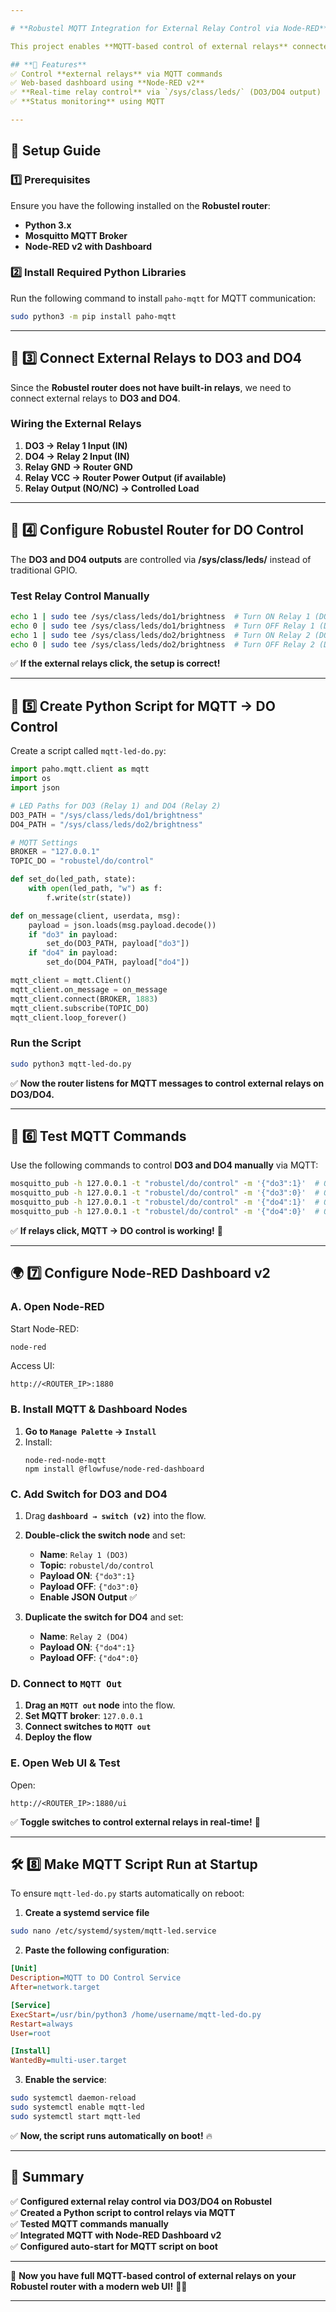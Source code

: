 ```yaml
---

# **Robustel MQTT Integration for External Relay Control via Node-RED**  

This project enables **MQTT-based control of external relays** connected to **DO3 and DO4** on a **Robustel router**. The integration allows switching **relays ON/OFF via MQTT messages** and provides a **web-based UI** using Node-RED Dashboard v2.

## **📌 Features**  
✅ Control **external relays** via MQTT commands  
✅ Web-based dashboard using **Node-RED v2**  
✅ **Real-time relay control** via `/sys/class/leds/` (DO3/DO4 output)  
✅ **Status monitoring** using MQTT  

---
```


## **🚀 Setup Guide**  

### **1️⃣ Prerequisites**  
Ensure you have the following installed on the **Robustel router**:  
- **Python 3.x**  
- **Mosquitto MQTT Broker**  
- **Node-RED v2 with Dashboard**  

### **2️⃣ Install Required Python Libraries**  
Run the following command to install `paho-mqtt` for MQTT communication:  
```bash
sudo python3 -m pip install paho-mqtt
```

---

## **🔧 3️⃣ Connect External Relays to DO3 and DO4**
Since the **Robustel router does not have built-in relays**, we need to connect external relays to **DO3 and DO4**.

### **Wiring the External Relays**
1. **DO3 → Relay 1 Input (IN)**
2. **DO4 → Relay 2 Input (IN)**
3. **Relay GND → Router GND**
4. **Relay VCC → Router Power Output (if available)**
5. **Relay Output (NO/NC) → Controlled Load**

---

## **📝 4️⃣ Configure Robustel Router for DO Control**  
The **DO3 and DO4 outputs** are controlled via **/sys/class/leds/** instead of traditional GPIO.

### **Test Relay Control Manually**  
```bash
echo 1 | sudo tee /sys/class/leds/do1/brightness  # Turn ON Relay 1 (DO3)
echo 0 | sudo tee /sys/class/leds/do1/brightness  # Turn OFF Relay 1 (DO3)
echo 1 | sudo tee /sys/class/leds/do2/brightness  # Turn ON Relay 2 (DO4)
echo 0 | sudo tee /sys/class/leds/do2/brightness  # Turn OFF Relay 2 (DO4)
```
✅ **If the external relays click, the setup is correct!**

---

## **📝 5️⃣ Create Python Script for MQTT → DO Control**  

Create a script called `mqtt-led-do.py`:  
```python
import paho.mqtt.client as mqtt
import os
import json

# LED Paths for DO3 (Relay 1) and DO4 (Relay 2)
DO3_PATH = "/sys/class/leds/do1/brightness"
DO4_PATH = "/sys/class/leds/do2/brightness"

# MQTT Settings
BROKER = "127.0.0.1"
TOPIC_DO = "robustel/do/control"

def set_do(led_path, state):
    with open(led_path, "w") as f:
        f.write(str(state))

def on_message(client, userdata, msg):
    payload = json.loads(msg.payload.decode())
    if "do3" in payload:
        set_do(DO3_PATH, payload["do3"])
    if "do4" in payload:
        set_do(DO4_PATH, payload["do4"])

mqtt_client = mqtt.Client()
mqtt_client.on_message = on_message
mqtt_client.connect(BROKER, 1883)
mqtt_client.subscribe(TOPIC_DO)
mqtt_client.loop_forever()
```

### **Run the Script**  
```bash
sudo python3 mqtt-led-do.py
```
✅ **Now the router listens for MQTT messages to control external relays on DO3/DO4.**  

---

## **📡 6️⃣ Test MQTT Commands**
Use the following commands to control **DO3 and DO4 manually** via MQTT:  
```bash
mosquitto_pub -h 127.0.0.1 -t "robustel/do/control" -m '{"do3":1}'  # ON Relay 1 (DO3)
mosquitto_pub -h 127.0.0.1 -t "robustel/do/control" -m '{"do3":0}'  # OFF Relay 1 (DO3)
mosquitto_pub -h 127.0.0.1 -t "robustel/do/control" -m '{"do4":1}'  # ON Relay 2 (DO4)
mosquitto_pub -h 127.0.0.1 -t "robustel/do/control" -m '{"do4":0}'  # OFF Relay 2 (DO4)
```
✅ **If relays click, MQTT → DO control is working!** 🎉  

---

## **🌍 7️⃣ Configure Node-RED Dashboard v2**
### **A. Open Node-RED**
Start Node-RED:
```bash
node-red
```
Access UI:
```
http://<ROUTER_IP>:1880
```

### **B. Install MQTT & Dashboard Nodes**
1. **Go to `Manage Palette` → `Install`**  
2. Install:  
   ```
   node-red-node-mqtt
   npm install @flowfuse/node-red-dashboard
   ```

### **C. Add Switch for DO3 and DO4**
1. Drag **`dashboard → switch (v2)`** into the flow.  
2. **Double-click the switch node** and set:
   - **Name**: `Relay 1 (DO3)`
   - **Topic**: `robustel/do/control`
   - **Payload ON**: `{"do3":1}`
   - **Payload OFF**: `{"do3":0}`
   - **Enable JSON Output** ✅  

3. **Duplicate the switch for DO4** and set:
   - **Name**: `Relay 2 (DO4)`
   - **Payload ON**: `{"do4":1}`
   - **Payload OFF**: `{"do4":0}`  

### **D. Connect to `MQTT Out`**
1. **Drag an `MQTT out` node** into the flow.
2. **Set MQTT broker**: `127.0.0.1`
3. **Connect switches to `MQTT out`**
4. **Deploy the flow**

### **E. Open Web UI & Test**
Open:
```
http://<ROUTER_IP>:1880/ui
```
✅ **Toggle switches to control external relays in real-time!** 🎨  

---

## **🛠 8️⃣ Make MQTT Script Run at Startup**
To ensure `mqtt-led-do.py` starts automatically on reboot:

1. **Create a systemd service file**  
```bash
sudo nano /etc/systemd/system/mqtt-led.service
```
2. **Paste the following configuration**:
```ini
[Unit]
Description=MQTT to DO Control Service
After=network.target

[Service]
ExecStart=/usr/bin/python3 /home/username/mqtt-led-do.py
Restart=always
User=root

[Install]
WantedBy=multi-user.target
```
3. **Enable the service**:
```bash
sudo systemctl daemon-reload
sudo systemctl enable mqtt-led
sudo systemctl start mqtt-led
```
✅ **Now, the script runs automatically on boot!** 🔥  

---

## **📌 Summary**
✅ **Configured external relay control via DO3/DO4 on Robustel**  
✅ **Created a Python script to control relays via MQTT**  
✅ **Tested MQTT commands manually**  
✅ **Integrated MQTT with Node-RED Dashboard v2**  
✅ **Configured auto-start for MQTT script on boot**  

---

🚀 **Now you have full MQTT-based control of external relays on your Robustel router with a modern web UI!** 🎉🔥  

---
